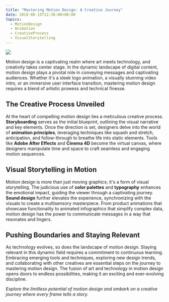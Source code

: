 ```yaml
---
title: "Mastering Motion Design: A Creative Journey"
date: 2019-08-15T12:30:00+00:00
topics:
  - MotionDesign
  - Animation
  - CreativeProcess
  - VisualStorytelling
---
```


![](/media/flyhorse.gif)

Motion design is a captivating realm where art meets technology, and creativity takes center stage. In the dynamic landscape of digital content, motion design plays a pivotal role in conveying messages and captivating audiences. Whether it's a sleek logo animation, a visually stunning video intro, or an immersive user interface transition, mastering motion design requires a blend of artistic prowess and technical finesse.

<!--more-->

## The Creative Process Unveiled

At the heart of compelling motion design lies a meticulous creative process. **Storyboarding** serves as the initial blueprint, outlining the visual narrative and key elements. Once the direction is set, designers delve into the world of **animation principles**, leveraging techniques like squash and stretch, anticipation, and follow-through to breathe life into static elements. Tools like **Adobe After Effects** and **Cinema 4D** become the virtual canvas, where designers manipulate time and space to craft seamless and engaging motion sequences.

## Visual Storytelling in Motion

Motion design is more than just moving graphics; it's a form of visual storytelling. The judicious use of **color palettes** and **typography** enhances the emotional impact, guiding the viewer through a captivating journey. **Sound design** further elevates the experience, synchronizing with the visuals to create a multisensory masterpiece. From product animations that showcase functionality to animated infographics that simplify complex data, motion design has the power to communicate messages in a way that resonates and lingers.

## Pushing Boundaries and Staying Relevant

As technology evolves, so does the landscape of motion design. Staying relevant in this dynamic field requires a commitment to continuous learning. Embracing emerging tools and techniques, exploring new design trends, and collaborating with other creatives are essential steps on the journey to mastering motion design. The fusion of art and technology in motion design opens doors to endless possibilities, making it an exciting and ever-evolving discipline.

*Explore the limitless potential of motion design and embark on a creative journey where every frame tells a story.*


